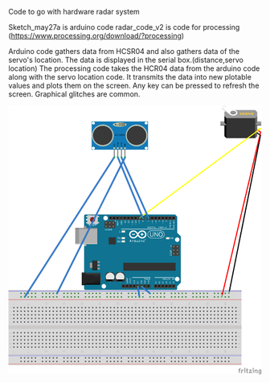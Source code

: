 Code to go with hardware radar system

Sketch_may27a is arduino code
radar_code_v2 is code for processing (https://www.processing.org/download/?processing)

Arduino code gathers data from HCSR04 and also gathers data of the servo's location. The data is displayed in the serial box.(distance,servo location)
The processing code takes the HCR04 data from the arduino code along with the servo location code. It transmits the data into new plotable values and plots them on the screen. Any key can be pressed to refresh the screen. Graphical glitches are common.

![Hardware Setup](sketch.png)
